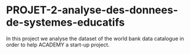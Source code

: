 # PROJET-2-analyse-des-donnees-de-systemes-educatifs
In this project we analyse the dataset of the world bank data catalogue in order to help ACADEMY a start-up project.
